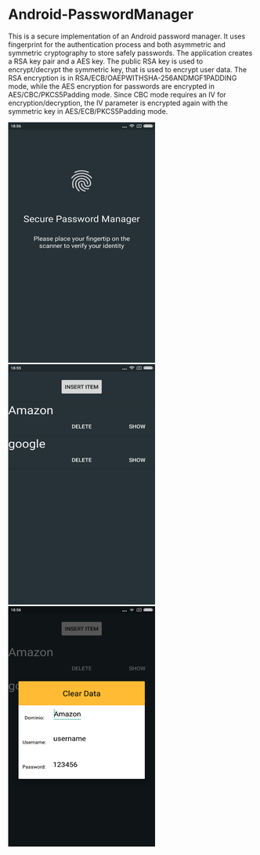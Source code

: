 # Android-PasswordManager
This is a secure implementation of an Android password manager. It uses fingerprint for the authentication process and both asymmetric and symmetric cryptography to store safely passwords.
The application creates a RSA key pair and a AES key. The public RSA key is used to encrypt/decrypt the symmetric key, that is used to encrypt user data.
The RSA encryption is in RSA/ECB/OAEPWITHSHA-256ANDMGF1PADDING mode, while the AES encryption for passwords are encrypted in AES/CBC/PKCS5Padding mode.
Since CBC mode requires an IV for encryption/decryption, the IV parameter is encrypted again with the symmetric key in AES/ECB/PKCS5Padding mode.

<img src="https://github.com/adricarda/Android-PasswordManager/blob/master/auth.png" width="300" height="490">
<img src="https://github.com/adricarda/Android-PasswordManager/blob/master/home.png" width="300" height="490">
<img src="https://github.com/adricarda/Android-PasswordManager/blob/master/show.png" width="300" height="490">
